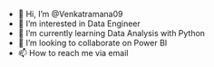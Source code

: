- 👋 Hi, I’m @Venkatramana09
- 👀 I’m interested in Data Engineer
- 🌱 I’m currently learning Data Analysis with Python
- 💞️ I’m looking to collaborate on Power BI 
- 📫 How to reach me via email

<!---
Venkatramana09/Venkatramana09 is a ✨ special ✨ repository because its `README.md` (this file) appears on your GitHub profile.
You can click the Preview link to take a look at your changes.
--->
